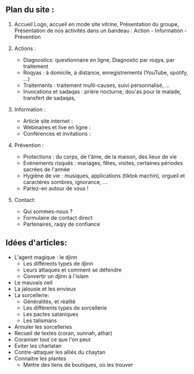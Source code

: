 ## Plan du site : 

1. Accueil
Logo, accueil en mode site vitrine,
Présentation du groupe,
Présentation de nos activités dans un bandeau : Action - Information - Prévention


2. Actions :
    - Diagnostics: questionnaire en ligne, Diagnostic par roqya, par traitement
    - Roqyas : à domicile, à distance, enregistrements (YouTube, spotify, ...)
    - Traitements : traitement multi-causes, suivi personnalisé, ...
    - Invocations et sadaqas : prière nocturne, dou'as pour le malade, transfert de sadaqas, 


3. Information :
    - Article site internet :
    - Webinaires et live en ligne : 
    - Conférences et invitations : 

4. Prévention :
    - Protections : du corps, de l'âme, de la maison, des lieux de vie 
    - Evènements risqués : mariages, fêtes, visites, certaines périodes sacrées de l'année
    - Hygiène de vie : musiques, applications (tiktok machin), orgueil et caractères sombres, ignorance, ...
    - Parlez-en autour de vous !


5. Contact:
    - Qui sommes-nous ?
    - Formulaire de contact direct
    - Partenaires, raqiy de confiance

## Idées d'articles:

- L'agent magique : le djinn
    - Les différents types de djinn
    - Leurs attaques et comment se défendre
    - Convertir un djinn à l'islam
- Le mauvais oeil
- La jalousie et les envieux
- La sorcellerie:
    - Généralités, et réalité
    - Les différents types de sorcellerie
    - Les pactes sataniques
    - Les talismans
- Annuler les sorcelleries
- Recueil de textes (coran, sunnah, athar)
- Coraniser tout ce que l'on peut
- Eviter les charlatan
- Contre-attaquer les alliés du chaytan
- Connaitre les plantes
    - Mettre des liens de boutiques, où les trouver